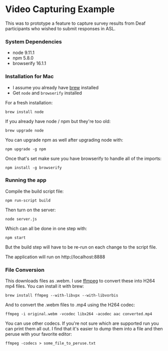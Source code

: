 # Video Capturing Example
This was to prototype a feature to capture survey results from Deaf participants 
who wished to submit responses in ASL.

### System Dependencies
- node 9.11.1
- npm 5.8.0
- browserify 16.1.1

### Installation for Mac
- I assume you already have [brew](https://brew.sh) installed
- Get `node` and `browserify` installed

For a fresh installation:
```
brew install node
```

If you already have node / npm but they're too old:
```
brew upgrade node
```

You can upgrade npm as well after upgrading node with:
```
npm upgrade -g npm
```

Once that's set make sure you have browserify to handle all of the imports:
```
npm install -g browserify
```

### Running the app
Compile the build script file:
```
npm run-script build
```

Then turn on the server:
```
node server.js
```

Which can all be done in one step with:
```
npm start
```

But the build step will have to be re-run on each change to the script file.

The application will run on http://localhost:8888

### File Conversion
This downloads files as .webm. I use [ffmpeg](https://www.ffmpeg.org/documentation.html) to convert these into H264 mp4 files.
You can install it with brew:
```
brew install ffmpeg --with-libvpx --with-libvorbis
```

And to convert the .webm files to .mp4 using the H264 codec:
```
ffmpeg -i original.webm -vcodec libx264 -acodec aac converted.mp4
```

You can use other codecs. If you're not sure which are supported run you can print them all out.
I find that it's easier to dump them into a file and then peruse with your favorite editor:
```
ffmpeg -codecs > some_file_to_peruse.txt
```
